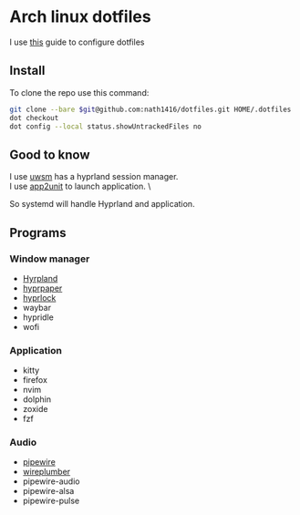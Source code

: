 # Arch linux dotfiles

I use [this](https://wiki.archlinux.org/title/Dotfiles) guide to configure dotfiles


## Install

To clone the repo use this command:

```bash
git clone --bare $git@github.com:nath1416/dotfiles.git HOME/.dotfiles
dot checkout
dot config --local status.showUntrackedFiles no
```

## Good to know

I use [uwsm](https://wiki.archlinux.org/title/Universal_Wayland_Session_Manager) has a hyprland session manager.  \
I use [app2unit](https://aur.archlinux.org/packages/app2unit-git) to launch application. \

So systemd will handle Hyprland and application.

## Programs

### Window manager

- [Hyrpland](https://wiki.archlinux.org/title/Hyprland)
- [hyprpaper](https://wiki.hypr.land/Hypr-Ecosystem/hyprpaper/)
- [hyprlock](https://wiki.hypr.land/Hypr-Ecosystem/hyprlock/)
- waybar
- hypridle
- wofi

### Application

- kitty
- firefox
- nvim
- dolphin
- zoxide
- fzf

### Audio

- [pipewire](https://wiki.archlinux.org/title/PipeWire)
- [wireplumber](https://wiki.archlinux.org/title/WirePlumber)
- pipewire-audio
- pipewire-alsa
- pipewire-pulse

